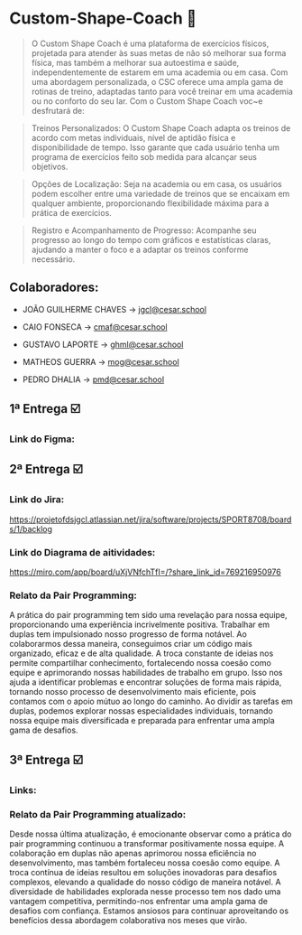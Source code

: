 # Custom-Shape-Coach 💪

> O Custom Shape Coach é uma plataforma de exercícios físicos, projetada para atender às suas metas de não só melhorar sua forma física, mas também a melhorar sua autoestima e saúde, independentemente de estarem em uma academia ou em casa. Com uma abordagem personalizada, o CSC oferece uma ampla gama de rotinas de treino, adaptadas tanto para você treinar em uma academia ou no conforto do seu lar. Com o Custom Shape Coach voc~e desfrutará de:

> Treinos Personalizados: O Custom Shape Coach adapta os treinos de acordo com metas individuais, nível de aptidão física e disponibilidade de tempo. Isso garante que cada usuário tenha um programa de exercícios feito sob medida para alcançar seus objetivos.

> Opções de Localização: Seja na academia ou em casa, os usuários podem escolher entre uma variedade de treinos que se encaixam em qualquer ambiente, proporcionando flexibilidade máxima para a prática de exercícios.

> Registro e Acompanhamento de Progresso: Acompanhe seu progresso ao longo do tempo com gráficos e estatísticas claras, ajudando a manter o foco e a adaptar os treinos conforme necessário.

## Colaboradores: 

- JOÃO GUILHERME CHAVES -> jgcl@cesar.school

- CAIO FONSECA -> cmaf@cesar.school

- GUSTAVO LAPORTE -> ghml@cesar.school

- MATHEOS GUERRA -> mog@cesar.school

- PEDRO DHALIA -> pmd@cesar.school

## 1ª Entrega ☑️

### Link do Figma:

## 2ª Entrega ☑️

### Link do Jira: 

https://projetofdsjgcl.atlassian.net/jira/software/projects/SPORT8708/boards/1/backlog

### Link do Diagrama de aitividades: 

https://miro.com/app/board/uXjVNfchTfI=/?share_link_id=769216950976

### Relato da Pair Programming:

A prática do pair programming tem sido uma revelação para nossa equipe, proporcionando uma experiência incrivelmente positiva. Trabalhar em duplas tem impulsionado nosso progresso de forma notável. Ao colaborarmos dessa maneira, conseguimos criar um código mais organizado, eficaz e de alta qualidade. A troca constante de ideias nos permite compartilhar conhecimento, fortalecendo nossa coesão como equipe e aprimorando nossas habilidades de trabalho em grupo. Isso nos ajuda a identificar problemas e encontrar soluções de forma mais rápida, tornando nosso processo de desenvolvimento mais eficiente, pois contamos com o apoio mútuo ao longo do caminho. Ao dividir as tarefas em duplas, podemos explorar nossas especialidades individuais, tornando nossa equipe mais diversificada e preparada para enfrentar uma ampla gama de desafios.

## 3ª Entrega ☑️

### Links: 

### Relato da Pair Programming atualizado: 

Desde nossa última atualização, é emocionante observar como a prática do pair programming continuou a transformar positivamente nossa equipe. A colaboração em duplas não apenas aprimorou nossa eficiência no desenvolvimento, mas também fortaleceu nossa coesão como equipe. A troca contínua de ideias resultou em soluções inovadoras para desafios complexos, elevando a qualidade do nosso código de maneira notável. A diversidade de habilidades explorada nesse processo tem nos dado uma vantagem competitiva, permitindo-nos enfrentar uma ampla gama de desafios com confiança. Estamos ansiosos para continuar aproveitando os benefícios dessa abordagem colaborativa nos meses que virão.
